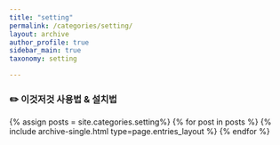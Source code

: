 ```yaml
---
title: "setting"
permalink: /categories/setting/
layout: archive
author_profile: true
sidebar_main: true
taxonomy: setting

---
```


### ✏️ 이것저것 사용법 & 설치법

{% assign posts = site.categories.setting%}
{% for post in posts %} {% include archive-single.html type=page.entries_layout %} {% endfor %}

